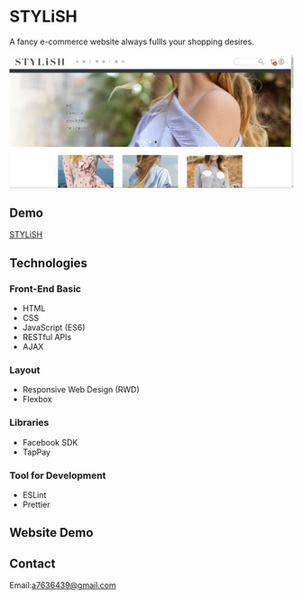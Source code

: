 # STYLiSH

A fancy e-commerce website always fullls your shopping desires.

![image](https://github.com/Yana-Lu/STYLiSH/raw/main/public/images/readme/homePage.png)

## Demo

[STYLiSH](https://stylish-9a31b.firebaseapp.com/)

## Technologies

### Front-End Basic
- HTML
- CSS 
- JavaScript (ES6)
- RESTful APIs
- AJAX

### Layout
- Responsive Web Design (RWD)
- Flexbox

### Libraries
- Facebook SDK
- TapPay

### Tool for Development
- ESLint
- Prettier

## Website Demo


## Contact
Email:<a7636439@gmail.com>
